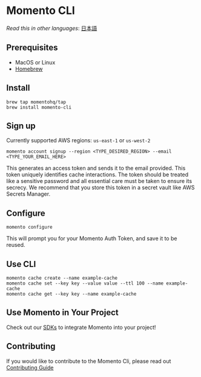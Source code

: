 # Momento CLI

_Read this in other languages_: [日本語](README.ja.md)

## Prerequisites

- MacOS or Linux
- [Homebrew](https://brew.sh/)

## Install

```
brew tap momentohq/tap
brew install momento-cli
```

## Sign up

Currently supported AWS regions: `us-east-1` or `us-west-2`

```
momento account signup --region <TYPE_DESIRED_REGION> --email <TYPE_YOUR_EMAIL_HERE>
```

This generates an access token and sends it to the email provided. This token uniquely identifies cache interactions. The token should be treated like a sensitive password and all essential care must be taken to ensure its secrecy. We recommend that you store this token in a secret vault like AWS Secrets Manager.

## Configure

```
momento configure
```

This will prompt you for your Momento Auth Token, and save it to be reused.

## Use CLI

```
momento cache create --name example-cache
momento cache set --key key --value value --ttl 100 --name example-cache
momento cache get --key key --name example-cache
```

## Use Momento in Your Project

Check out our [SDKs](https://github.com/momentohq/client-sdk-examples) to integrate Momento into your project!

## Contributing

If you would like to contribute to the Momento Cli, please read out [Contributing Guide](./CONTRIBUTING.md)
